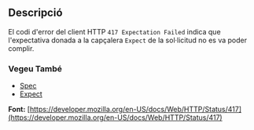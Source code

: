 ## Descripció

El codi d'error del client HTTP `417 Expectation Failed` indica que l'expectativa donada a la capçalera `Expect` de la sol·licitud no es va poder complir.

### Vegeu També

- [Spec](https://www.rfc-editor.org/rfc/rfc9110#status.417)
- [Expect](https://developer.mozilla.org/en-US/docs/Web/HTTP/Headers/Expect)

**Font:** [https://developer.mozilla.org/en-US/docs/Web/HTTP/Status/417](https://developer.mozilla.org/en-US/docs/Web/HTTP/Status/417)
